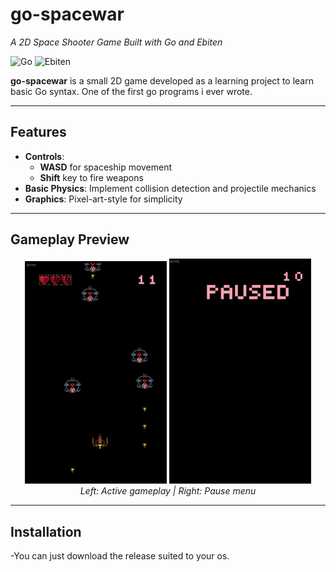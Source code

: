 # go-spacewar  
*A 2D Space Shooter Game Built with Go and Ebiten*  

![Go](https://img.shields.io/badge/Go-1.20%2B-blue) ![Ebiten](https://img.shields.io/badge/Ebiten-v2.4.0-green)  

**go-spacewar** is a small 2D game developed as a learning project to learn basic Go syntax. One of the first go programs i ever wrote.  

---

## Features  
- **Controls**:  
  - **WASD** for spaceship movement  
  - **Shift** key to fire weapons  
- **Basic Physics**: Implement collision detection and projectile mechanics  
- **Graphics**: Pixel-art-style for simplicity  
---

## Gameplay Preview  
<div align="center">
  <img src="./readmeimages/ig.png" width="45%" alt="In-game screenshot">
  <img src="./readmeimages/pause.png" width="45%" alt="Pause menu">
  <br>
  <em>Left: Active gameplay | Right: Pause menu </em>
</div>


---

## Installation  
-You can just download the release suited to your os.
